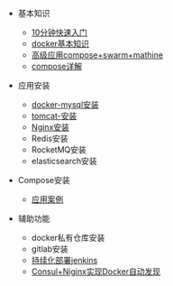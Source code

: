 * 基本知识

  * [10分钟快速入门](https://github.com/fanhualei/wukong-framework/blob/master/reference/docker.md)
  * [docker基本知识](docker.md)
  * [高级应用compose+swarm+mathine](docker.md)
  * [compose详解](docker-compse.md)

* 应用安装
  * [docker-mysql安装](mysql-replication.md)
  * [tomcat-安装](docker-tomcat.md)
  * [Nginx安装](docker-nginx.md)
  * Redis安装
  * RocketMQ安装
  * elasticsearch安装
  
* Compose安装

  * [应用案例](docker-example.md)

* 辅助功能
  
  * docker私有仓库安装
  * gitlab安装
  * [持续化部署jenkins](https://www.cnblogs.com/yhaing/p/8567879.html)
  * [Consul+Niginx实现Docker自动发现](docker-consul.md)
  
  

